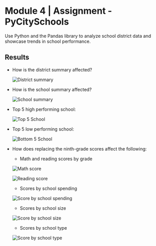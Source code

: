 # Module 4 | Assignment - PyCitySchools

Use Python and the Pandas library to analyze school district data and showcase trends in school performance.

## Results

- How is the district summary affected?

  ![District summary](district_summary.png)

- How is the school summary affected?

  ![School summary](school_summary.png)

- Top 5 high performing school:

  ![Top 5 School](top_5.png)

- Top 5 low performing school:

  ![Bottom 5 School](bottom_5.png)

- How does replacing the ninth-grade scores affect the following:

  - Math and reading scores by grade

  ![Math score](mathbygrade.png)

  ![Reading score](readingbygrade.png)

  - Scores by school spending

  ![Score by school spending](scorebyspending.png)

  - Scores by school size

  ![Score by school size](scorebyschoolsize.png)

  - Scores by school type

  ![Score by school type](scorebyschooltype.png)
